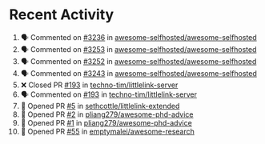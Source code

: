 # Recent Activity 

<!--START_SECTION:activity-->
1. 🗣 Commented on [#3236](https://github.com/awesome-selfhosted/awesome-selfhosted/issues/3236) in [awesome-selfhosted/awesome-selfhosted](https://github.com/awesome-selfhosted/awesome-selfhosted)
2. 🗣 Commented on [#3253](https://github.com/awesome-selfhosted/awesome-selfhosted/issues/3253) in [awesome-selfhosted/awesome-selfhosted](https://github.com/awesome-selfhosted/awesome-selfhosted)
3. 🗣 Commented on [#3252](https://github.com/awesome-selfhosted/awesome-selfhosted/issues/3252) in [awesome-selfhosted/awesome-selfhosted](https://github.com/awesome-selfhosted/awesome-selfhosted)
4. 🗣 Commented on [#3243](https://github.com/awesome-selfhosted/awesome-selfhosted/issues/3243) in [awesome-selfhosted/awesome-selfhosted](https://github.com/awesome-selfhosted/awesome-selfhosted)
5. ❌ Closed PR [#193](https://github.com/techno-tim/littlelink-server/pull/193) in [techno-tim/littlelink-server](https://github.com/techno-tim/littlelink-server)
6. 🗣 Commented on [#193](https://github.com/techno-tim/littlelink-server/issues/193) in [techno-tim/littlelink-server](https://github.com/techno-tim/littlelink-server)
7. 💪 Opened PR [#5](https://github.com/sethcottle/littlelink-extended/pull/5) in [sethcottle/littlelink-extended](https://github.com/sethcottle/littlelink-extended)
8. 💪 Opened PR [#2](https://github.com/pliang279/awesome-phd-advice/pull/2) in [pliang279/awesome-phd-advice](https://github.com/pliang279/awesome-phd-advice)
9. 💪 Opened PR [#1](https://github.com/pliang279/awesome-phd-advice/pull/1) in [pliang279/awesome-phd-advice](https://github.com/pliang279/awesome-phd-advice)
10. 💪 Opened PR [#55](https://github.com/emptymalei/awesome-research/pull/55) in [emptymalei/awesome-research](https://github.com/emptymalei/awesome-research)
<!--END_SECTION:activity-->
